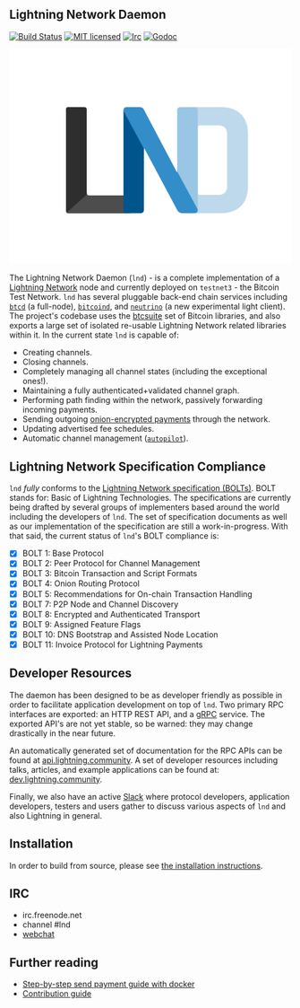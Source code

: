 ## Lightning Network Daemon

[![Build Status](http://img.shields.io/travis/lightningnetwork/lnd.svg)](https://travis-ci.org/lightningnetwork/lnd) 
[![MIT licensed](https://img.shields.io/badge/license-MIT-blue.svg)](https://github.com/lightningnetwork/lnd/blob/master/LICENSE) 
[![Irc](https://img.shields.io/badge/chat-on%20freenode-brightgreen.svg)](https://webchat.freenode.net/?channels=lnd) 
[![Godoc](https://godoc.org/github.com/lightningnetwork/lnd?status.svg)](https://godoc.org/github.com/lightningnetwork/lnd)

<img src="logo.png">

The Lightning Network Daemon (`lnd`) - is a complete implementation of a
[Lightning Network](https://lightning.network) node and currently deployed on
`testnet3` - the Bitcoin Test Network.  `lnd` has several pluggable back-end
chain services including [`btcd`](https://github.com/btcsuite/btcd) (a
full-node), [`bitcoind`](https://github.com/bitcoin/bitcoin), and
[`neutrino`](https://github.com/lightninglabs/neutrino) (a new experimental light client). The project's codebase uses the
[btcsuite](https://github.com/btcsuite/) set of Bitcoin libraries, and also
exports a large set of isolated re-usable Lightning Network related libraries
within it.  In the current state `lnd` is capable of: 
* Creating channels.
* Closing channels.
* Completely managing all channel states (including the exceptional ones!).
* Maintaining a fully authenticated+validated channel graph.
* Performing path finding within the network, passively forwarding incoming payments.
* Sending outgoing [onion-encrypted payments](https://github.com/lightningnetwork/lightning-onion) 
through the network.
* Updating advertised fee schedules.
* Automatic channel management ([`autopilot`](https://github.com/lightningnetwork/lnd/tree/master/autopilot)).

## Lightning Network Specification Compliance
`lnd` _fully_ conforms to the [Lightning Network specification
(BOLTs)](https://github.com/lightningnetwork/lightning-rfc). BOLT stands for:
Basic of Lightning Technologies. The specifications are currently being drafted
by several groups of implementers based around the world including the
developers of `lnd`. The set of specification documents as well as our
implementation of the specification are still a work-in-progress. With that
said, the current status of `lnd`'s BOLT compliance is:

  - [X] BOLT 1: Base Protocol
  - [X] BOLT 2: Peer Protocol for Channel Management
  - [X] BOLT 3: Bitcoin Transaction and Script Formats
  - [X] BOLT 4: Onion Routing Protocol
  - [X] BOLT 5: Recommendations for On-chain Transaction Handling
  - [X] BOLT 7: P2P Node and Channel Discovery
  - [X] BOLT 8: Encrypted and Authenticated Transport
  - [X] BOLT 9: Assigned Feature Flags
  - [X] BOLT 10: DNS Bootstrap and Assisted Node Location
  - [X] BOLT 11: Invoice Protocol for Lightning Payments

## Developer Resources

The daemon has been designed to be as developer friendly as possible in order
to facilitate application development on top of `lnd`. Two primary RPC
interfaces are exported: an HTTP REST API, and a [gRPC](https://grpc.io/)
service. The exported API's are not yet stable, so be warned: they may change
drastically in the near future.

An automatically generated set of documentation for the RPC APIs can be found
at [api.lightning.community](http://api.lightning.community). A set of developer
resources including talks, articles, and example applications can be found at:
[dev.lightning.community](http://dev.lightning.community).

Finally, we also have an active
[Slack](https://join.slack.com/t/lightningcommunity/shared_invite/enQtMzQ0OTQyNjE5NjU1LWRiMGNmOTZiNzU0MTVmYzc1ZGFkZTUyNzUwOGJjMjYwNWRkNWQzZWE3MTkwZjdjZGE5ZGNiNGVkMzI2MDU4ZTE) where protocol developers, application developers, testers and users gather to
discuss various aspects of `lnd` and also Lightning in general.

## Installation
  In order to build from source, please see [the installation
  instructions](docs/INSTALL.md).
  
## IRC
  * irc.freenode.net
  * channel #lnd
  * [webchat](https://webchat.freenode.net/?channels=lnd)

## Further reading
* [Step-by-step send payment guide with docker](https://github.com/lightningnetwork/lnd/tree/master/docker)
* [Contribution guide](https://github.com/lightningnetwork/lnd/blob/master/docs/code_contribution_guidelines.md)
